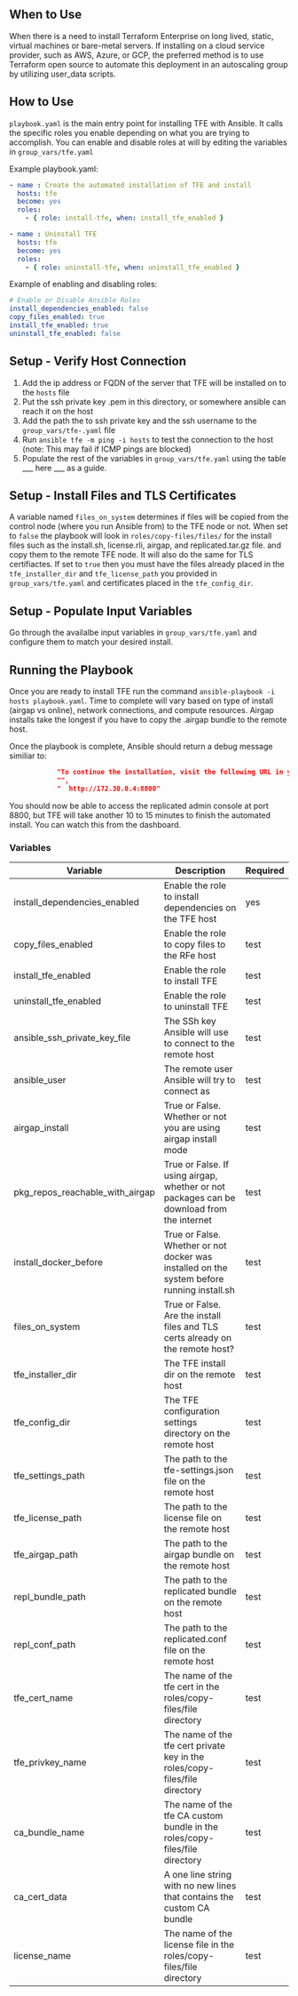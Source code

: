 ## When to Use
When there is a need to install Terraform Enterprise on long lived, static, virtual machines or bare-metal servers. If installing on a cloud service provider, such as AWS, Azure, or GCP, the preferred method is to use Terraform open source to automate this deployment in an autoscaling group by utilizing user_data scripts.

## How to Use
`playbook.yaml` is the main entry point for installing TFE with Ansible. It calls the specific roles you enable depending on what you are trying to accomplish. You can enable and disable roles at will by editing the variables in `group_vars/tfe.yaml`

Example playbook.yaml:

```YAML
- name : Create the automated installation of TFE and install
  hosts: tfe
  become: yes
  roles:
    - { role: install-tfe, when: install_tfe_enabled }

- name : Uninstall TFE
  hosts: tfe
  become: yes
  roles:
    - { role: uninstall-tfe, when: uninstall_tfe_enabled }
```

Example of enabling and disabling roles:
```YAML
# Enable or Disable Ansible Roles
install_dependencies_enabled: false
copy_files_enabled: true
install_tfe_enabled: true
uninstall_tfe_enabled: false
```
## Setup - Verify Host Connection

1. Add the ip address or FQDN of the server that TFE will be installed on to the `hosts` file
2. Put the ssh private key .pem in this directory, or somewhere ansible can reach it on the host
3. Add the path the to ssh private key and the ssh username to the `group_vars/tfe-.yaml` file
4. Run `ansible tfe -m ping -i hosts` to test the connection to the host (note: This may fail if ICMP pings are blocked)
5. Populate the rest of the variables in `group_vars/tfe.yaml` using the table ___ here ___ as a guide.


## Setup - Install Files and TLS Certificates
A variable named `files_on_system` determines if files will be copied from the control node (where you run Ansible from) to the TFE node or not. When set to `false` the playbook will look in `roles/copy-files/files/` for the install files such as the install.sh, license.rli, airgap, and replicated.tar.gz file. and copy them to the remote TFE node. It will also do the same for TLS certifiactes. If set to `true` then you must have the files already placed in the `tfe_installer_dir` and `tfe_license_path` you provided in `group_vars/tfe.yaml` and certificates placed in the `tfe_config_dir`.

## Setup - Populate Input Variables
Go through the availalbe input variables in `group_vars/tfe.yaml` and configure them to match your desired install. 

## Running the Playbook
Once you are ready to install TFE run the command `ansible-playbook -i hosts playbook.yaml`. Time to complete will vary based on type of install (airgap vs online), network connections, and compute resources. Airgap installs take the longest if you have to copy the .airgap bundle to the remote host. 

Once the playbook is complete, Ansible should return a debug message similiar to:

```json
            "To continue the installation, visit the following URL in your browser:",
            "",
            "  http://172.30.0.4:8800"
```

You should now be able to access the replicated admin console at port 8800, but TFE will take another 10 to 15 minutes to finish the automated install. You can watch this from the dashboard. 

### Variables

|    Variable                           |    Description    |    Required   |
| ---------                             | ---------         | ---------     |
| install_dependencies_enabled          | Enable the role to install dependencies on the TFE host             | yes          |
| copy_files_enabled                    | Enable the role to copy files to the RFe host             | test          |
| install_tfe_enabled                   | Enable the role to install TFE            | test          |
| uninstall_tfe_enabled                  | Enable the role to uninstall TFE              | test          |
| ansible_ssh_private_key_file            | The SSh key Ansible will use to connect to the remote host              | test          |
| ansible_user                    | The remote user Ansible will try to connect as              | test          |
| airgap_install                    | True or False. Whether or not you are using airgap install mode           | test          |
| pkg_repos_reachable_with_airgap           | True or False. If using airgap, whether or not packages can be download from the internet             | test          |
| install_docker_before                    | True or False. Whether or not docker was installed on the system before running install.sh              | test          |
| files_on_system                    | True or False. Are the install files and TLS certs already on the remote host?             | test          |
| tfe_installer_dir                    | The TFE install dir on the remote host              | test          |
| tfe_config_dir                   | The TFE configuration settings directory on the remote host             | test          |
| tfe_settings_path                    | The path to the tfe-settings.json file on the remote host             | test          |
| tfe_license_path                    | The path to the license file on the remote host              | test          |
| tfe_airgap_path                    | The path to the airgap bundle on the remote host              | test          |
| repl_bundle_path                    | The path to the replicated bundle on the remote host              | test          |
| repl_conf_path                    | The path to the replicated.conf file on the remote host             | test          |
| tfe_cert_name                    | The name of the tfe cert in the roles/copy-files/file directory              | test          |
| tfe_privkey_name                    | The name of the tfe cert private key in the roles/copy-files/file directory              | test          |
| ca_bundle_name                    | The name of the tfe CA custom bundle in the roles/copy-files/file directory              | test          |
| ca_cert_data                    | A one line string with no new lines that contains the custom CA bundle             | test          |
| license_name                    | The name of the license file in the roles/copy-files/file directory       | test          |